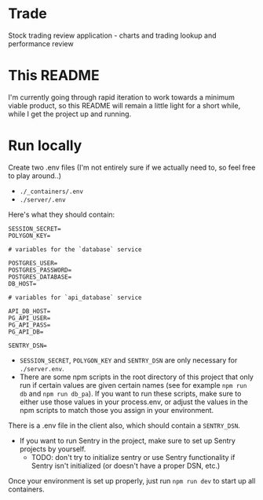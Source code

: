 # Trade
Stock trading review application - charts and trading lookup and performance review

# This README
I'm currently going through rapid iteration to work towards a minimum viable product, so this README will remain a little light for a short while, while I get the project up and running. 

# Run locally
Create two .env files (I'm not entirely sure if we actually need to, so feel free to play around..)
- `./_containers/.env`
- `./server/.env`

Here's what they should contain:
```
SESSION_SECRET=
POLYGON_KEY=

# variables for the `database` service

POSTGRES_USER=
POSTGRES_PASSWORD=
POSTGRES_DATABASE=
DB_HOST=

# variables for `api_database` service

API_DB_HOST=
PG_API_USER=
PG_API_PASS=
PG_API_DB=

SENTRY_DSN=

```

- `SESSION_SECRET`, `POLYGON_KEY` and `SENTRY_DSN` are only necessary for `./server.env`. 
- There are some npm scripts in the root directory of this project that only run if certain values are given certain names (see for example `npm run db` and `npm run db_pa`). If you want to run these scripts, make sure to either use those values in your process.env, or adjust the values in the npm scripts to match those you assign in your environment.

There is a .env file in the client also, which should contain a `SENTRY_DSN`. 

- If you want to run Sentry in the project, make sure to set up Sentry projects by yourself. 
  - TODO: don't try to initialize sentry or use Sentry functionality if Sentry isn't initialized (or doesn't have a proper DSN, etc.)

Once your environment is set up properly, just run `npm run dev` to start up all containers.
